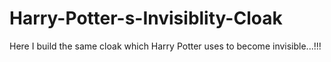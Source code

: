 # Harry-Potter-s-Invisiblity-Cloak
Here I build the same cloak which Harry Potter uses to become invisible...!!!
